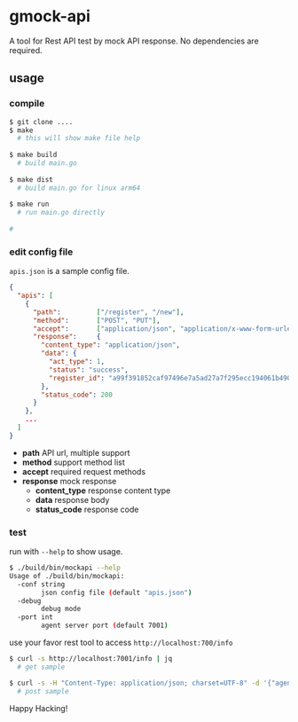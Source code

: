 # gmock-api

A tool for Rest API test by mock API response. No dependencies are required.

## usage

### compile
```bash
$ git clone ....
$ make
  # this will show make file help 
  
$ make build
  # build main.go
  
$ make dist
  # build main.go for linux arm64
  
$ make run
  # run main.go directly
  
# 
```
### edit config file
`apis.json` is a sample config file.
```json
{
  "apis": [
    {
      "path":         ["/register", "/new"],
      "method":       ["POST", "PUT"],
      "accept":       ["application/json", "application/x-www-form-urlencoded"],
      "response":     {
        "content_type": "application/json",
        "data": {
          "act_type": 1,
          "status": "success",
          "register_id": "a99f391852caf97496e7a5ad27a7f295ecc194061b490985959472f3da3d00fb"
        },
        "status_code": 200
      }
    },
    ...
  ]
}
```

+ **path** API url, multiple support
+ **method** support method list
+ **accept** required request methods
+ **response** mock response
  + **content_type** response content type
  + **data** response body
  + **status_code** response code

### test 
run with `--help` to show usage.
```bash
$ ./build/bin/mockapi --help
Usage of ./build/bin/mockapi:
  -conf string
    	json config file (default "apis.json")
  -debug
    	debug mode
  -port int
    	agent server port (default 7001)
```

use your favor rest tool to access `http://localhost:700/info`
```bash
$ curl -s http://localhost:7001/info | jq
  # get sample

$ curl -s -H "Content-Type: application/json; charset=UTF-8" -d '{"agent_id": "tony_test_id_000", "agent_version": "1.0.1"}' http://localhost:7001/register | jq
  # post sample
```

Happy Hacking!

